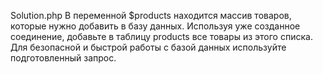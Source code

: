 Solution.php
В переменной $products находится массив товаров, которые нужно добавить в базу данных. 
Используя уже созданное соединение, добавьте в таблицу products все товары из этого списка. 
Для безопасной и быстрой работы с базой данных используйте подготовленный запрос.
